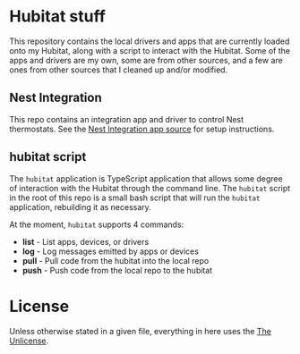 # Hubitat stuff

This repository contains the local drivers and apps that are currently loaded
onto my Hubitat, along with a script to interact with the Hubitat. Some of the
apps and drivers are my own, some are from other sources, and a few are ones
from other sources that I cleaned up and/or modified.

## Nest Integration

This repo contains an integration app and driver to control Nest thermostats.
See the [Nest Integration app source](./apps/jason0x43-nest.groovy) for setup
instructions.

## hubitat script

The `hubitat` application is TypeScript application that allows some degree of
interaction with the Hubitat through the command line. The `hubitat` script in
the root of this repo is a small bash script that will run the `hubitat`
application, rebuilding it as necessary.

At the moment, `hubitat` supports 4 commands:

* **list** - List apps, devices, or drivers
* **log** - Log messages emitted by apps or devices
* **pull** - Pull code from the hubitat into the local repo
* **push** - Push code from the local repo to the hubitat

# License

Unless otherwise stated in a given file, everything in here uses the
[The Unlicense](./LICENSE).
